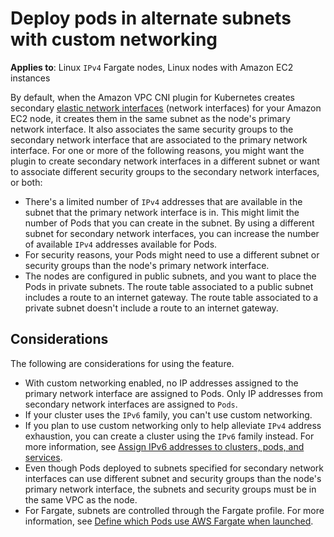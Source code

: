 # Deploy pods in alternate subnets with custom networking<a name="cni-custom-network"></a>

**Applies to**: Linux `IPv4` Fargate nodes, Linux nodes with Amazon EC2 instances 

By default, when the Amazon VPC CNI plugin for Kubernetes creates secondary [elastic network interfaces](https://docs.aws.amazon.com/AWSEC2/latest/UserGuide/using-eni.html) \(network interfaces\) for your Amazon EC2 node, it creates them in the same subnet as the node's primary network interface\. It also associates the same security groups to the secondary network interface that are associated to the primary network interface\. For one or more of the following reasons, you might want the plugin to create secondary network interfaces in a different subnet or want to associate different security groups to the secondary network interfaces, or both: 
+ There's a limited number of `IPv4` addresses that are available in the subnet that the primary network interface is in\. This might limit the number of Pods that you can create in the subnet\. By using a different subnet for secondary network interfaces, you can increase the number of available `IPv4` addresses available for Pods\.
+ For security reasons, your Pods might need to use a different subnet or security groups than the node's primary network interface\.
+ The nodes are configured in public subnets, and you want to place the Pods in private subnets\. The route table associated to a public subnet includes a route to an internet gateway\. The route table associated to a private subnet doesn't include a route to an internet gateway\.

## Considerations<a name="cni-custom-network-considerations"></a>

The following are considerations for using the feature\.
+ With custom networking enabled, no IP addresses assigned to the primary network interface are assigned to Pods\. Only IP addresses from secondary network interfaces are assigned to `Pods`\.
+ If your cluster uses the `IPv6` family, you can't use custom networking\.
+ If you plan to use custom networking only to help alleviate `IPv4` address exhaustion, you can create a cluster using the `IPv6` family instead\. For more information, see [Assign IPv6 addresses to clusters, pods, and services](cni-ipv6.md)\.
+ Even though Pods deployed to subnets specified for secondary network interfaces can use different subnet and security groups than the node's primary network interface, the subnets and security groups must be in the same VPC as the node\.
+ For Fargate, subnets are controlled through the Fargate profile\. For more information, see [Define which Pods use AWS Fargate when launched](fargate-profile.md)\.